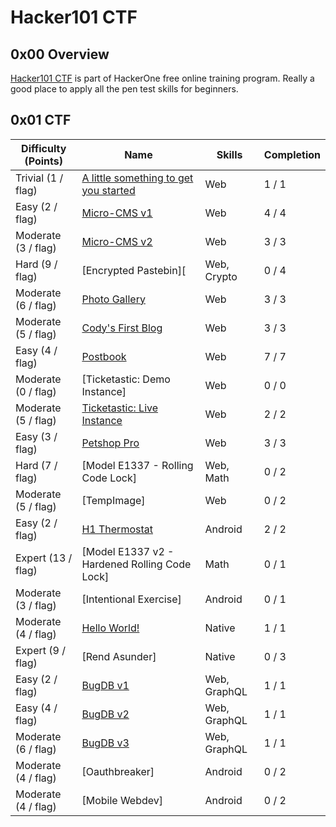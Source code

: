 # Hacker101 CTF

## 0x00 Overview

[Hacker101 CTF][1] is part of HackerOne free online training program. Really a good place to apply all the pen test skills for beginners.

## 0x01 CTF

| Difficulty (Points) |	Name                                              | Skills       | Completion |
| ------------------- | ------------------------------------------------- | ------------ | ---------- |
| Trivial (1 / flag)  | [A little something to get you started][2]        | Web          | 1 / 1      |
| Easy (2 / flag)     | [Micro-CMS v1][3]                                 | Web          | 4 / 4      |
| Moderate (3 / flag) | [Micro-CMS v2][5]                                 | Web          | 3 / 3      |
| Hard (9 / flag)     | [Encrypted Pastebin][                          | Web, Crypto  | 0 / 4      |
| Moderate (6 / flag) | [Photo Gallery][10]                               | Web          | 3 / 3      |
| Moderate (5 / flag) | [Cody's First Blog][8]                            | Web          | 3 / 3      |
| Easy (4 / flag)     | [Postbook][6]                                     | Web          | 7 / 7      |
| Moderate (0 / flag) | [Ticketastic: Demo Instance]                   | Web          | 0 / 0      |
| Moderate (5 / flag) | [Ticketastic: Live Instance][9]                   | Web          | 2 / 2      |
| Easy (3 / flag)     | [Petshop Pro][7]                                  | Web          | 3 / 3      |
| Hard (7 / flag)     | [Model E1337 - Rolling Code Lock]             | Web, Math    | 0 / 2      |
| Moderate (5 / flag) | [TempImage]                                    | Web          | 0 / 2      |
| Easy (2 / flag)     | [H1 Thermostat][11]                               | Android      | 2 / 2      |
| Expert (13 / flag)  | [Model E1337 v2 - Hardened Rolling Code Lock] | Math         | 0 / 1      |
| Moderate (3 / flag) | [Intentional Exercise]                        | Android      | 0 / 1      |
| Moderate (4 / flag) | [Hello World!][16]                                | Native       | 1 / 1      |
| Expert (9 / flag)   | [Rend Asunder]                                | Native       | 0 / 3      |
| Easy (2 / flag)     | [BugDB v1][18]                                    | Web, GraphQL | 1 / 1      |
| Easy (4 / flag)     | [BugDB v2][19]                                    | Web, GraphQL | 1 / 1      |
| Moderate (6 / flag) | [BugDB v3][20]                                    | Web, GraphQL | 1 / 1      |
| Moderate (4 / flag) | [Oauthbreaker]                                | Android      | 0 / 2      |
| Moderate (4 / flag) | [Mobile Webdev]                              | Android      | 0 / 2      |

[1]: https://ctf.hacker101.com/ctf
[2]: ./a_little_something_to_get_you_started.md
[3]: ./micro-cms_v1.md
[4]: ./tempimage.md
[5]: ./micro-cms_v2.md
[6]: ./postbook.md
[7]: ./petshop_pro.md
[8]: ./codys_first_blog.md
[9]: ./ticketastic_live_instance.md
[10]: ./photo_gallery.md
[11]: ./h1_thermostat.md
[12]: ./encrypted_pastebin.md
[13]: ./model_e1337-rolling_code_lock.md
[14]: ./model_e1337_v2-hardened_rolling_code_lock.md
[15]: ./intentional_exercise.md
[16]: ./hello_world.md
[17]: ./rend_asunder.md
[18]: ./bugdb_v1.md
[19]: ./bugdb_v2.md
[20]: ./bugdb_v3.md
[21]: ./Oauthbreaker.md
[22]: ./Mobile_Webdev.md